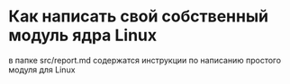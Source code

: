 # Как написать свой собственный модуль ядра Linux
в папке src/report.md содержатся инструкции по написанию простого модуля для Linux